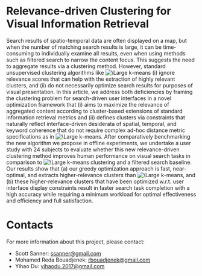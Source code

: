 # Relevance-driven Clustering for Visual Information Retrieval #
Search results of spatio-temporal data are often displayed on a map, but when the number of matching search results is large, it can be time-consuming to individually examine all results, even when using methods such as filtered search to narrow the content focus.  This suggests the need to aggregate results via a clustering method.  However, standard unsupervised clustering algorithms like <img src="https://latex.codecogs.com/svg.latex?\Large&space;k" title="\Large k" />-means (i) ignore relevance scores that can help with the extraction of highly relevant clusters, and (ii) do not necessarily optimize search results for purposes of visual presentation.  In this article, we address both deficiencies by framing the clustering problem for search-driven user interfaces in a novel optimization framework that (i) aims to maximize the relevance of aggregated content according to cluster-based extensions of standard information retrieval metrics and (ii) defines clusters via constraints that naturally reflect interface-driven desiderata of spatial, temporal, and keyword coherence that do not require complex ad-hoc distance metric specifications as in <img src="https://latex.codecogs.com/svg.latex?\Large&space;k" title="\Large k" />-means. After comparatively benchmarking the new algorithm we propose in offline experiments, we undertake a user study with 24 subjects to evaluate whether this new relevance-driven clustering method improves human performance on visual search tasks in comparison to <img src="https://latex.codecogs.com/svg.latex?\Large&space;k" title="\Large k" />-means clustering and a filtered search baseline.  Our results show that (a) our greedy optimization approach is fast, near-optimal, and extracts higher-relevance clusters than <img src="https://latex.codecogs.com/svg.latex?\Large&space;k" title="\Large k" />-means, and (b) these higher-relevance clusters that have been optimized w.r.t. user interface display constraints result in faster search task completion with a high accuracy while requiring a minimum workload for optimal effectiveness and efficiency and full satisfaction.





# Contacts #
For more information about this project, please contact:
* Scott Sanner: ssanner@gmail.com
* Mohamed Reda Bouadjenek: rbouadjenek@gmail.com
* Yihao Du: yihaodu.2017@gmail.com
